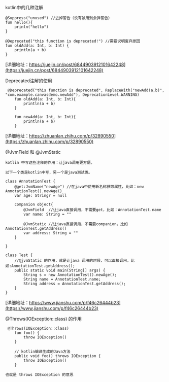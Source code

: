 
kotlin中的几种注解
```
@Suppress("unused") //去掉警告（没有被用到会弹警告）
fun hello(){
    prinln("hello")
}

@Deprecated("this function is deprecated!") //需要说明废弃原因
fun oldAdd(a: Int, b: Int) {
    println(a + b)
}

```
[详细地址：https://juejin.cn/post/6844903912101642248](https://juejin.cn/post/6844903912101642248)

Deprecated注解的使用
```
 @Deprecated("this function is deprecated", ReplaceWith("newAdd(a,b)", "com.example.canvasdemo.newAdd"), DeprecationLevel.WARNING)
    fun oldAdd(a: Int, b: Int){
        println(a + b)
    }

    fun newAdd(a: Int, b: Int){
        println(a + b)
    }

```
[详细地址：https://zhuanlan.zhihu.com/p/32890550](https://zhuanlan.zhihu.com/p/32890550)

@JvmField 和 @JvmStatic
```
kotlin 中写这些注释的作用：让java调用更方便。

以下一个类是kotlin中写，另一个是java测试类。

class AnnotationTest {
    @get:JvmName("newAge") //在java中使用新名称获取属性，比如：new AnnotationTest().newAge()
    var age: String? = null

    companion object{
        @JvmField  //让java直接调用，不需要get，比如：AnnotationTest.name
        var name: String = ""

        @JvmStatic //让java直接调用，不需要companion，比如 AnnotationTest.getAddress()
        var address: String = ""
    }

}

class Test {
    //@jvmStatic 的作用，就是让java 调用的时候，可以直接调用，比如:AnnotationTest.getAddress();
    public static void main(String[] args) {
        String s = new AnnotationTest().newAge();
        String name = AnnotationTest.name;
        String address = AnnotationTest.getAddress();
    }
}

```
[详细地址：https://www.jianshu.com/p/f46c26444b23](https://www.jianshu.com/p/f46c26444b23)


@Throws(IOException::class) 的作用
```
 @Throws(IOException::class)
    fun foo() {
        throw IOException()
    }

    // kotlin编译生成的Java方法
    public void foo() throws IOException {
        throw IOException()
    }

也就是 throws IOException 的意思

```

